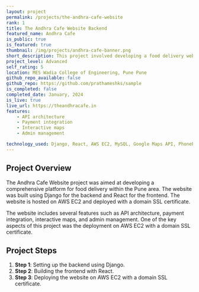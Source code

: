 ```yaml
---
layout: project
permalink: /projects/the-andhra-cafe-website
rank: 1
title: The Andhra Cafe Website Backend
featured_name: Andhra Cafe
is_public: true
is_featured: true
thumbnail: /img/projects/andhra-cafe-banner.png
short_description: This project involved developing a food delivery website for Andhra Cafe in Pune. The backend was developed using Django and the frontend was built with React. The website is hosted on AWS EC2.
project_level: Advanced
self_rating: 5
location: MES Wadia College of Engineering, Pune Pune
github_repo_available: false
github_repo: https://github.com/prathameshks/sample
is_completed: false
completed_date: January, 2024
is_live: true
live_url: https://theandhracafe.in
features:
    - API architecture
    - Payment integration
    - Interactive maps
    - Admin management

technology_used: Django, React, AWS EC2, MySQL, Google Maps API, PhonePe API
---
```


## Project Overview

The Andhra Cafe Website project was aimed at developing a comprehensive platform for food delivery within the Pune area. The website was built using Django for the backend and React for the frontend. The website is hosted on AWS EC2 and deployed with a domain SSL certificate.

The website includes several features such as API architecture, payment integration, interactive maps, and admin management. One of the key aspects of this project was the deployment on AWS EC2 with a domain SSL certificate.

## Project Steps

1. **Step 1**: Setting up the backend using Django.
2. **Step 2**: Building the frontend with React.
3. **Step 3**: Deploying the website on AWS EC2 with a domain SSL certificate.
